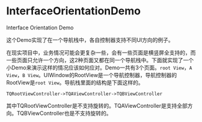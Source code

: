 # InterfaceOrientationDemo
Interface Orientation Demo

这个Demo实现了在一个导航栈中，各自控制器支持不同UI方向的例子。
	
在现实项目中，业务情况可能会更复杂一些，会有一些页面是横竖屏全支持的，而一些页面只允许一个方向，这2种页面又都在同一个导航栈中。下面就实现了一个小Demo来演示这样的情况应该如何应对。Demo一共有3个页面。`root View`，`A View`，`B View`。UIWindow的RootView是一个导航控制器，导航控制器的RootView是`root View`。导航栈里面的结构是下面这样的。

	TQRootViewController->TQAViewController->TQBViewController

其中TQRootViewController是不支持旋转的。TQAViewController是支持全部方向。TQBViewController也是不支持旋转的。

